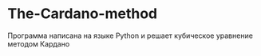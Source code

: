 # The-Cardano-method
Программа написана на языке Python и решает кубическое уравнение методом Кардано
